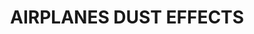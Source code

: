 ---
title: "AIRPLANES DUST EFFECTS"
price: "1450" 
desc: "Set efekata - Avijacija"
img_path: "/assets/img/A.MIG-7421.jpg"
brand: AMMO
available: true
special_offer: false
new: false
soon: false
cat: "Weathering"
subcat: "wet-setovi"
subsubcat: "wet-Emajl-Efekti"
sifra: "A.MIG-7421"
---